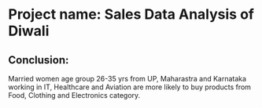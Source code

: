 # Project name: Sales Data Analysis of Diwali
## Conclusion: 
 Married women age group 26-35 yrs from UP, Maharastra and Karnataka working in IT, Healthcare and Aviation are more likely to buy products from Food, Clothing and Electronics category.
